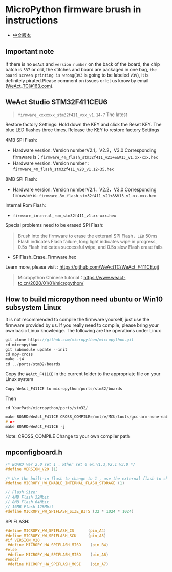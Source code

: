 # MicroPython firmware brush in instructions

* [中文版本](./README-zh.md)

## Important note

If there is no `WeAct` and `version number` on the back of the board, the chip batch is `537` or old, the stitches and board are packaged in one bag, `the board screen printing is wrong`(`3V3` is going to be labeled `V3V`), it is definitely pirated.Please comment on issues or let us know by email (WeAct_TC@163.com).

## WeAct Studio STM32F411CEU6

> `firmware_xxxxxxx_stm32f411_vxx_v1.14-7` The latest

Restore factory Settings: Hold down the KEY and click the Reset KEY. The blue LED flashes three times. Release the KEY to restore factory Settings

4MB SPI Flash:

* Hardware version: Version numberV2.1，V2.2，V3.0 Corresponding firmware is：`firmware_4m_flash_stm32f411_v21+&&V13_v1.xx-xxx.hex`
* Hardware version: Version number：`firmware_4m_flash_stm32f411_v20_v1.12-35.hex`

8MB SPI Flash:

* Hardware version: Version numberV2.1，V2.2，V3.0 Corresponding firmware is: `firmware_8m_flash_stm32f411_v21+&&V13_v1.xx-xxx.hex`

Internal Rom Flash:

* `firmware_internal_rom_stm32f411_v1.xx-xxx.hex`

Special problems need to be erased SPI Flash:
> Brush into the firmware to erase the exteranl SPI Flash，`LED` 50ms Flash indicates Flash failure, long light indicates wipe in progress, 0.5s Flash indicates successful wipe, and 0.5s slow Flash erase fails

* SPIFlash_Erase_Firmware.hex

Learn more, please visit : <https://github.com/WeActTC/WeAct_F411CE.git>
> Micropython Chinese tutorial：<https://www.weact-tc.cn/2020/01/01/micropython/>

## How to build micropython need ubuntu or Win10 subsystem Linux

It is not recommended to compile the firmware yourself, just use the firmware provided by us. If you really need to compile, please bring your own basic Linux knowledge. The following are the operations under Linux

``` c
git clone https://github.com/micropython/micropython.git
cd micropython
git submodule update --init
cd mpy-cross
make -j4
cd ../ports/stm32/boards
```

Copy the `WeAct_F411CE` in the current folder to the appropriate file on your Linux system

``` c
Copy WeAct_F411CE to micropython/ports/stm32/boards
```

Then

``` c
cd YourPath/micropython/ports/stm32/

make BOARD=WeAct_F411CE CROSS_COMPILE=/mnt/e/MCU/tools/gcc-arm-none-eabi-8-2018-q4-major/bin/arm-none-eabi- -j
# or
make BOARD=WeAct_F411CE -j
```

Note: CROSS_COMPILE Change to your own compiler path

## mpconfigboard.h

``` c
/* BOARD Ver 2.0 set 1 ，other set 0 ex.V1.3,V2.1 V3.0 */
#define VERSION_V20 (1)

/* Use the built-in flash to change to 1 , use the external flash to change to 0 */
#define MICROPY_HW_ENABLE_INTERNAL_FLASH_STORAGE (1)

// Flash Size:
// 4MB Flash 32Mbit
// 8MB Flash 64Mbit
// 16MB Flash 128Mbit
#define MICROPY_HW_SPIFLASH_SIZE_BITS (32 * 1024 * 1024)
```

SPI FLASH:

``` c
#define MICROPY_HW_SPIFLASH_CS      (pin_A4)
#define MICROPY_HW_SPIFLASH_SCK     (pin_A5)
#if VERSION_V20
 #define MICROPY_HW_SPIFLASH_MISO    (pin_B4)
#else
 #define MICROPY_HW_SPIFLASH_MISO    (pin_A6)
#endif
 #define MICROPY_HW_SPIFLASH_MOSI    (pin_A7)
```
